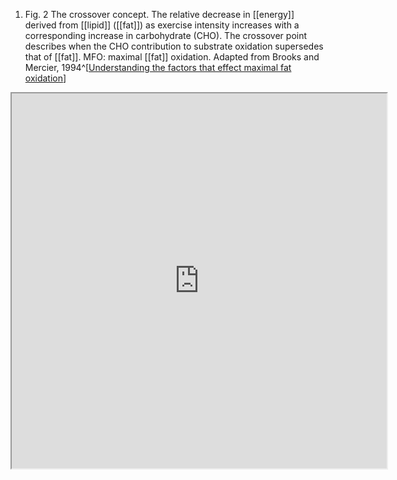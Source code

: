 1. Fig. 2 The crossover concept. The relative decrease in [[energy]] derived from [[lipid]] ([[fat]]) as exercise intensity increases with a corresponding increase in carbohydrate (CHO). The crossover point describes when the CHO contribution to substrate oxidation supersedes that of [[fat]]. MFO: maximal [[fat]] oxidation. Adapted from Brooks and Mercier, 1994^[[Understanding the factors that effect
maximal fat oxidation](https://jissn.biomedcentral.com/track/pdf/10.1186/s12970-018-0207-1.pdf)]

<iframe src="https://www.semanticscholar.org/paper/Understanding-the-factors-that-effect-maximal-fat-Purdom-Kravitz/fabcebda72cb837457043edeff2e1a6c6fd27646/figure/1" width="600" height="600" />
